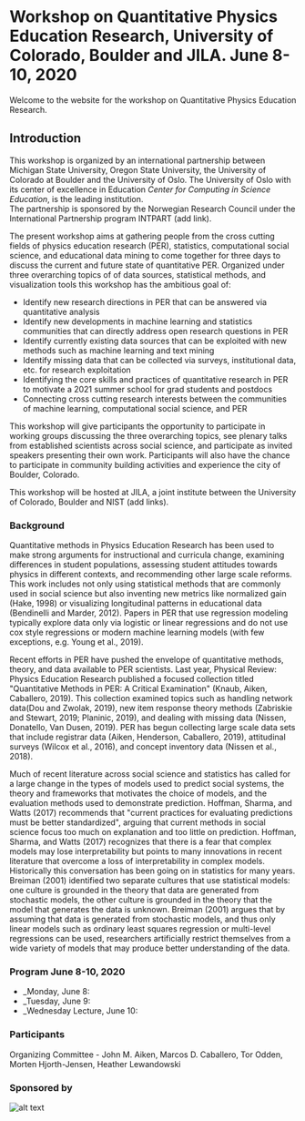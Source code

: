# Workshop on Quantitative Physics Education Research, University of Colorado, Boulder and JILA. June 8-10, 2020

Welcome to the website for the workshop on Quantitative Physics Education Research. 

## Introduction

This workshop is organized by an international partnership between Michigan State University,
Oregon State University, the University of Colorado at Boulder and the University of Oslo. The University of Oslo with its 
center of excellence in Education _Center for Computing in Science Education_, is the leading institution.  
The partnership is sponsored by the Norwegian Research Council under the International Partnership program INTPART (add link). 

The present workshop aims at gathering people from the cross cutting fields of physics education research (PER), statistics, computational social science, and educational data mining to come together for three days to discuss the current and future state of quantitative PER. Organized under three overarching topics of of data sources, statistical methods, and visualization tools this workshop has the ambitious goal of:

- Identify new research directions in PER that can be answered via quantitative analysis
- Identify new developments in machine learning and statistics communities that can directly address open research questions in PER
- Identify currently existing data sources that can be exploited with new methods such as machine learning and text mining
- Identify missing data that can be collected via surveys, institutional data, etc. for research exploitation
- Identifying the core skills and practices of quantitative research in PER to motivate a 2021 summer school for grad students and postdocs
- Connecting cross cutting research interests between the communities of machine learning, computational social science, and PER

This workshop will give participants the opportunity to participate in working groups discussing the three overarching topics, see plenary talks from established scientists across social science, and participate as invited speakers presenting their own work. Participants will also have the chance to participate in community building activities and experience the city of Boulder, Colorado.

This workshop will be hosted at JILA, a joint institute between the University of Colorado, Boulder and NIST (add links). 


### Background

Quantitative methods in Physics Education Research has been used to make strong arguments for instructional and curricula change, examining differences in student populations, assessing student attitudes towards physics in different contexts, and recommending other large scale reforms. This work includes not only using statistical methods that are commonly used in social science but also inventing new metrics like normalized gain (Hake, 1998) or visualizing longitudinal patterns in educational data (Bendinelli and Marder, 2012). Papers in PER that use regression modeling typically explore data only via logistic or linear regressions and do not use cox style regressions or modern machine learning models (with few exceptions, e.g. Young et al., 2019).

Recent efforts in PER have pushed the envelope of quantitative methods, theory, and data available to PER scientists. Last year, Physical Review: Physics Education Research published a focused collection titled "Quantitative Methods in PER: A Critical Examination" (Knaub, Aiken, Caballero, 2019). This collection examined topics such as handling network data(Dou and Zwolak, 2019), new item response theory methods (Zabriskie and Stewart, 2019; Planinic, 2019), and dealing with missing data (Nissen, Donatello, Van Dusen, 2019). PER has begun collecting large scale data sets that include registrar data (Aiken, Henderson, Caballero, 2019), attitudinal surveys (Wilcox et al., 2016), and concept inventory data (Nissen et al., 2018).

Much of recent literature across social science and statistics has called for a large change in the types of models used to predict social systems, the theory and frameworks that motivates the choice of models, and the evaluation methods used to demonstrate prediction. Hoffman, Sharma, and Watts (2017) recommends that "current practices for evaluating predictions must be better standardized", arguing that current methods in social science focus too much on explanation and too little on prediction. Hoffman, Sharma, and Watts (2017) recognizes that there is a fear that complex models may lose interpretability but points to many innovations in recent literature that overcome a loss of interpretability in complex models. Historically this conversation has been going on in statistics for many years. Breiman (2001) identified two separate cultures that use statistical models: one culture is grounded in the theory that data are generated from stochastic models, the other culture is grounded in the theory that the model that generates the data is unknown.  Breiman (2001) argues that by assuming that data is generated from stochastic models, and thus only linear models such as ordinary least squares regression or multi-level regressions can be used, researchers artificially restrict themselves from a wide variety of models that may produce better understanding of the data.

###  Program June 8-10, 2020
- _Monday, June 8: 
- _Tuesday, June 9: 
- _Wednesday Lecture, June 10:

### Participants
Organizing Committee - John M. Aiken, Marcos D. Caballero, Tor Odden, Morten Hjorth-Jensen, Heather Lewandowski

### Sponsored by

![alt text][logo]

[logo]: https://jila.colorado.edu/qip2019/img/sponsors/jila.png "Logo Title Text 2"
